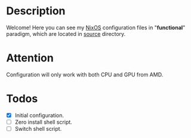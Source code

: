 # Description

Welcome! Here you can see my [NixOS](https://nixos.org/) configuration files in "**functional**" paradigm, which are located in [source](source/) directory.

# Attention

Configuration will only work with both CPU and GPU from AMD.

# Todos

- [x] Initial configuration.
- [ ] Zero install shell script.
- [ ] Switch shell script.
